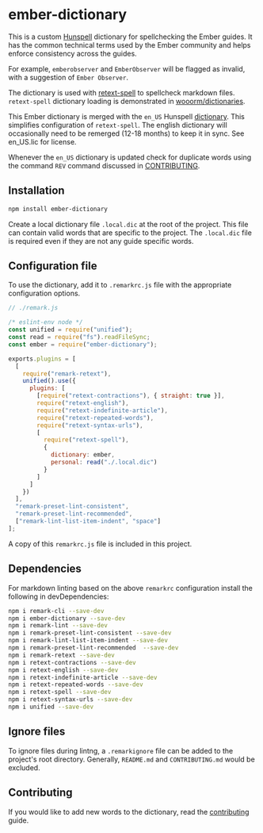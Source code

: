 # ember-dictionary

This is a custom [Hunspell](http://hunspell.github.io) dictionary for spellchecking the Ember guides.  It has the common technical terms used by the Ember community and helps enforce consistency across the guides.

For example, `emberobserver` and `EmberObserver` will be flagged as invalid, with a suggestion of `Ember Observer`.

The dictionary is used with [retext-spell](https://github.com/retextjs/retext-spell) to spellcheck markdown files. `retext-spell` dictionary loading is demonstrated in [wooorm/dictionaries](https://github.com/wooorm/dictionaries).

This Ember dictionary is merged with the `en_US` Hunspell [dictionary](http://wordlist.sourceforge.net). This simplifies configuration of `retext-spell`.  The english dictionary will occasionally need to be remerged (12-18 months) to keep it in sync. See en_US.lic for license. 

Whenever the `en_US` dictionary is updated check for duplicate words using the command `REV` command discussed in [CONTRIBUTING](contributing#finally).

## Installation

```bash
npm install ember-dictionary
```

Create a local dictionary file `.local.dic` at the root of the project. This file can contain valid words that are specific to the project. The `.local.dic` file is required even if they are not any guide specific words.

## Configuration file

To use the dictionary, add it to `.remarkrc.js` file with the appropriate configuration options.


```js
// ./remark.js

/* eslint-env node */
const unified = require("unified");
const read = require("fs").readFileSync;
const ember = require("ember-dictionary");

exports.plugins = [
  [
    require("remark-retext"),
    unified().use({
      plugins: [
        [require("retext-contractions"), { straight: true }],
        require("retext-english"),
        require("retext-indefinite-article"),
        require("retext-repeated-words"),
        require("retext-syntax-urls"),
        [
          require("retext-spell"),
          {
            dictionary: ember,
            personal: read("./.local.dic")
          }
        ]
      ]
    })
  ],
  "remark-preset-lint-consistent",
  "remark-preset-lint-recommended",
  ["remark-lint-list-item-indent", "space"]
];
```

A copy of this `remarkrc.js` file is included in this project.

## Dependencies

For markdown linting based on the above `remarkrc` configuration install the following in devDependencies:

```bash
npm i remark-cli --save-dev
npm i ember-dictionary --save-dev
npm i remark-lint --save-dev
npm i remark-preset-lint-consistent --save-dev
npm i remark-lint-list-item-indent --save-dev
npm i remark-preset-lint-recommended  --save-dev
npm i remark-retext --save-dev
npm i retext-contractions --save-dev
npm i retext-english --save-dev
npm i retext-indefinite-article --save-dev
npm i retext-repeated-words --save-dev
npm i retext-spell --save-dev
npm i retext-syntax-urls --save-dev
npm i unified --save-dev
```

## Ignore files

To ignore files during lintng, a `.remarkignore` file can be added to the project's root directory. Generally, `README.md` and `CONTRIBUTING.md` would be excluded.

## Contributing

If you would like to add new words to the dictionary, read the [contributing](./contributing.md) guide.